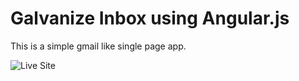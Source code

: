 # Galvanize Inbox using Angular.js

This is a simple gmail like single page app.

![Live Site](https://dm-angular-inbox.firebaseapp.com/)
